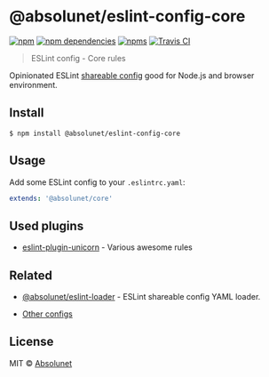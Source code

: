 # @absolunet/eslint-config-core

[![npm](https://img.shields.io/npm/v/@absolunet/eslint-config-core.svg)](https://www.npmjs.com/package/@absolunet/eslint-config-core)
[![npm dependencies](https://david-dm.org/absolunet/eslint-config/status.svg?path=packages/core)](https://david-dm.org/absolunet/eslint-config?path=packages/core)
[![npms](https://badges.npms.io/%40absolunet%2Feslint-config-core.svg)](https://npms.io/search?q=%40absolunet%2Feslint-config-core)
[![Travis CI](https://travis-ci.com/absolunet/eslint-config.svg?branch=master)](https://travis-ci.com/absolunet/eslint-config/builds)

> ESLint config - Core rules

Opinionated ESLint [shareable config](https://eslint.org/docs/developer-guide/shareable-configs.html) good for Node.js and browser environment.

## Install

```
$ npm install @absolunet/eslint-config-core
```


## Usage

Add some ESLint config to your `.eslintrc.yaml`:

```yaml
extends: '@absolunet/core'
```


## Used plugins

- [eslint-plugin-unicorn](https://github.com/sindresorhus/eslint-plugin-unicorn) - Various awesome rules

## Related

- [@absolunet/eslint-loader](https://github.com/absolunet/node-eslint-loader) - ESLint shareable config YAML loader.

- [Other configs](https://github.com/absolunet/eslint-config)

## License
MIT © [Absolunet](https://absolunet.com)
